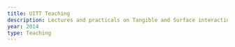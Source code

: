 ```yaml
---
title: UITT Teaching
description: Lectures and practicals on Tangible and Surface interaction technologies to 3rd year Computer Science course.
year: 2014
type: Teaching
---
```

